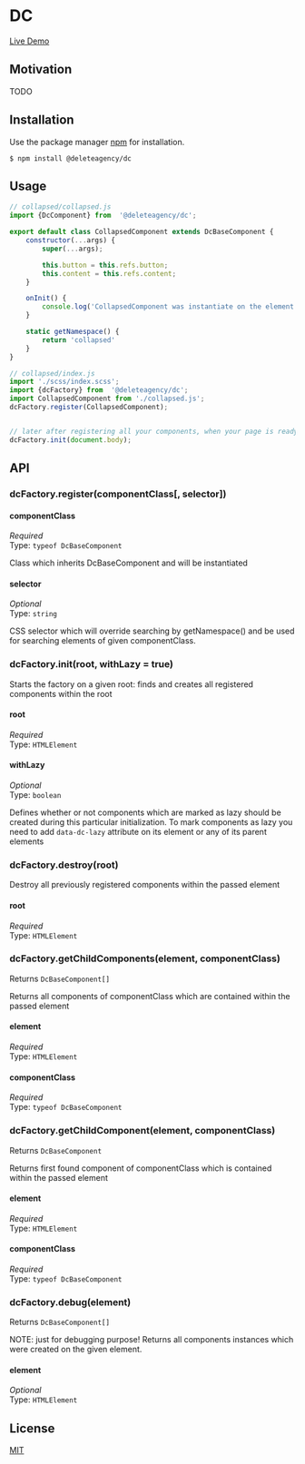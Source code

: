 # DC

[Live Demo](https://delete-agency.github.io/dc/)

## Motivation

TODO 

## Installation

Use the package manager [npm](https://docs.npmjs.com/about-npm/) for installation.

```
$ npm install @deleteagency/dc
```

## Usage

```js
// collapsed/collapsed.js
import {DcComponent} from  '@deleteagency/dc';

export default class CollapsedComponent extends DcBaseComponent {
    constructor(...args) {
        super(...args);

        this.button = this.refs.button;
        this.content = this.refs.content;
    }

    onInit() {
        console.log('CollapsedComponent was instantiate on the element', this.element)
    }

    static getNamespace() {
        return 'collapsed'
    }
}

// collapsed/index.js
import './scss/index.scss';
import {dcFactory} from  '@deleteagency/dc';
import CollapsedComponent from './collapsed.js';
dcFactory.register(CollapsedComponent);


// later after registering all your components, when your page is ready
dcFactory.init(document.body);

```

## API

### dcFactory.register(componentClass[, selector])

#### componentClass

*Required*<br>
Type: `typeof DcBaseComponent`

Class which inherits DcBaseComponent and will be instantiated

#### selector

*Optional*<br>
Type: `string`

CSS selector which will override searching by getNamespace() and be used for searching elements of given componentClass. 

### dcFactory.init(root, withLazy = true)

Starts the factory on a given root: finds and creates all registered components within the root

#### root

*Required*<br>
Type: `HTMLElement`

#### withLazy

*Optional*<br>
Type: `boolean`

Defines whether or not components which are marked as lazy should be created during this particular initialization.
To mark components as lazy you need to add `data-dc-lazy` attribute on its element or any of its parent elements

### dcFactory.destroy(root)

Destroy all previously registered components within the passed element

#### root

*Required*<br>
Type: `HTMLElement`

### dcFactory.getChildComponents(element, componentClass)

Returns `DcBaseComponent[]`

Returns all components of componentClass which are contained within the passed element

#### element

*Required*<br>
Type: `HTMLElement`

#### componentClass

*Required*<br>
Type: `typeof DcBaseComponent`

### dcFactory.getChildComponent(element, componentClass)

Returns `DcBaseComponent`

Returns first found component of componentClass which is contained within the passed element

#### element

*Required*<br>
Type: `HTMLElement`

#### componentClass

*Required*<br>
Type: `typeof DcBaseComponent`

### dcFactory.debug(element)

Returns `DcBaseComponent[]`

NOTE: just for debugging purpose!
Returns all components instances which were created on the given element.

#### element

*Optional*<br>
Type: `HTMLElement`


## License
[MIT](https://choosealicense.com/licenses/mit/)
